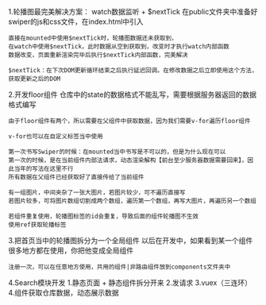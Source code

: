 1.轮播图最完美解决方案： watch数据监听 + $nextTick
    在public文件夹中准备好swiper的js和css文件，在index.html中引入

    直接在mounted中使用$nextTick时，轮播图数据还未获取到，
    在watch中使用$nextTick，此时数据从空到获取到，改变时才执行watch内部函数
    数据改变，页面重新渲染完毕后执行$nextTick内部函数，完美解决

    $nextTick：在下次DOM更新循环结束之后执行延迟回调。在修改数据之后立即使用这个方法，获取更新之后的DOM


2.开发floor组件
    仓库中的state的数据格式不能乱写，需要根据服务器返回的数据格式编写

    由于floor组件有两个，所以需要在父组件中获取数据，因为我们需要v-for遍历floor组件
    
    v-for也可以在自定义标签当中使用

    第一次书写Swiper的时候：在mounted当中书写是不可以的，但是为什么现在可以
    第一次的时候，是在当前组件内部法请求，动态渲染解构【前台至少服务器数据需要回来】，因此当年的写法在这里不行
    所有数据在父组件已经获取好了直接传给了当前组件

    有一组图片，中间夹杂了一张大图片，若图片较少，可不遍历直接写
    若图片较多，可将图片数组切割成两个数组，遍历第一个数组，再写大图片，再遍历另一个数组

    若组件重复使用，轮播图标签的id会重复，导致后面的组件轮播图不生效
    使用ref获取轮播标签



3.把首页当中的轮播图拆分为一个全局组件
    以后在开发中，如果看到某一个组件很多地方都在使用，你把他变成全局组件

    注册一次，可以在任意地方使用，共用的组件|非路由组件放到components文件夹中

4.Search模块开发
    1.静态页面 + 静态组件拆分开来
    2.发请求
    3.vuex（三连环）
    4.组件获取仓库数据，动态展示数据


